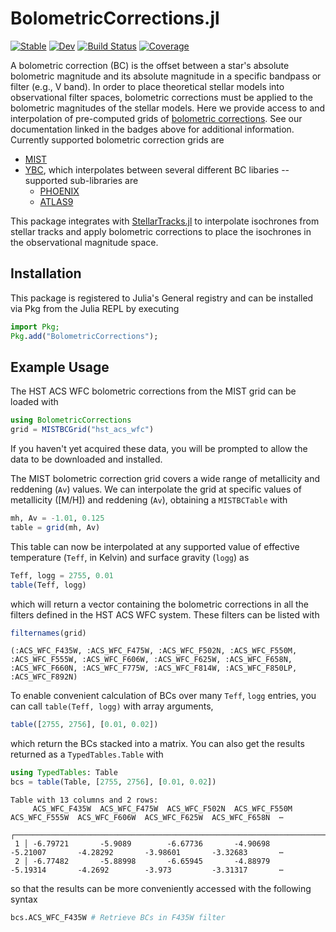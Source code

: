 # BolometricCorrections.jl

[![Stable](https://img.shields.io/badge/docs-stable-blue.svg)](https://cgarling.github.io/BolometricCorrections.jl/stable/)
[![Dev](https://img.shields.io/badge/docs-dev-blue.svg)](https://cgarling.github.io/BolometricCorrections.jl/dev/)
[![Build Status](https://github.com/cgarling/BolometricCorrections.jl/actions/workflows/CI.yml/badge.svg?branch=main)](https://github.com/cgarling/BolometricCorrections.jl/actions/workflows/CI.yml?query=branch%3Amain)
[![Coverage](https://codecov.io/gh/cgarling/BolometricCorrections.jl/branch/main/graph/badge.svg)](https://codecov.io/gh/cgarling/BolometricCorrections.jl)

A bolometric correction (BC) is the offset between a star's absolute bolometric magnitude and its absolute magnitude in a specific bandpass or filter (e.g., V band). In order to place theoretical stellar models into observational filter spaces, bolometric corrections must be applied to the bolometric magnitudes of the stellar models. Here we provide access to and interpolation of pre-computed grids of [bolometric corrections](https://en.wikipedia.org/wiki/Bolometric_correction). See our documentation linked in the badges above for additional information. Currently supported bolometric correction grids are

 - [MIST](https://waps.cfa.harvard.edu/MIST/)
 - [YBC](https://gitlab.com/cycyustc/ybc_tables), which interpolates between several different BC libaries -- supported sub-libraries are
   - [PHOENIX](https://gitlab.com/cycyustc/ybc_tables)
   - [ATLAS9](https://www.stsci.edu/hst/instrumentation/reference-data-for-calibration-and-tools/astronomical-catalogs/castelli-and-kurucz-atlas)

This package integrates with [StellarTracks.jl](https://github.com/cgarling/StellarTracks.jl) to interpolate isochrones from stellar tracks and apply bolometric corrections to place the isochrones in the observational magnitude space.

## Installation

This package is registered to Julia's General registry and can be installed via Pkg from the Julia REPL by executing

```julia
import Pkg;
Pkg.add("BolometricCorrections");
```

## Example Usage

The HST ACS WFC bolometric corrections from the MIST grid can be loaded with

```julia
using BolometricCorrections
grid = MISTBCGrid("hst_acs_wfc")
```

If you haven't yet acquired these data, you will be prompted to allow the data to be downloaded and installed.

The MIST bolometric correction grid covers a wide range of metallicity and reddening (`Av`) values. We can interpolate the grid at specific values of metallicity ([M/H]) and reddening (`Av`), obtaining a `MISTBCTable` with

```julia
mh, Av = -1.01, 0.125
table = grid(mh, Av)
```

This table can now be interpolated at any supported value of effective temperature (`Teff`, in Kelvin) and surface gravity (`logg`) as

```julia
Teff, logg = 2755, 0.01
table(Teff, logg)
```

which will return a vector containing the bolometric corrections in all the filters defined in the HST ACS WFC system. These filters can be listed with

```julia
filternames(grid)
```
```
(:ACS_WFC_F435W, :ACS_WFC_F475W, :ACS_WFC_F502N, :ACS_WFC_F550M, :ACS_WFC_F555W, :ACS_WFC_F606W, :ACS_WFC_F625W, :ACS_WFC_F658N, :ACS_WFC_F660N, :ACS_WFC_F775W, :ACS_WFC_F814W, :ACS_WFC_F850LP, :ACS_WFC_F892N)
```

To enable convenient calculation of BCs over many `Teff`, `logg` entries, you can call `table(Teff, logg)` with array arguments,

```julia
table([2755, 2756], [0.01, 0.02])
```

which return the BCs stacked into a matrix. You can also get the results returned as a `TypedTables.Table` with

```julia
using TypedTables: Table
bcs = table(Table, [2755, 2756], [0.01, 0.02])
```
```
Table with 13 columns and 2 rows:
     ACS_WFC_F435W  ACS_WFC_F475W  ACS_WFC_F502N  ACS_WFC_F550M  ACS_WFC_F555W  ACS_WFC_F606W  ACS_WFC_F625W  ACS_WFC_F658N  ⋯
   ┌──────────────────────────────────────────────────────────────────────────────────────────────────────────────────────────
 1 │ -6.79721       -5.9089        -6.67736       -4.90698       -5.21007       -4.28292       -3.98601       -3.32683       ⋯
 2 │ -6.77482       -5.88998       -6.65945       -4.88979       -5.19314       -4.2692        -3.973         -3.31317       ⋯
 ```

so that the results can be more conveniently accessed with the following syntax

```julia
bcs.ACS_WFC_F435W # Retrieve BCs in F435W filter
```
